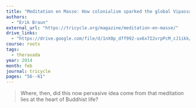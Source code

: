 ```yaml
---
title: "Meditation en Masse: How colonialism sparked the global Vipassana movement"
authors:
  - "Erik Braun"
external_url: "https://tricycle.org/magazine/meditation-en-masse/"
drive_links:
  - "https://drive.google.com/file/d/1nX0p_dff992-ux6x7I2vrpPcM_cJ1ikk/view?usp=drivesdk"
course: roots
tags:
  - theravada
year: 2014
month: feb
journal: tricycle
pages: "56--61"
---
```


> Where, then, did this now pervasive idea come from that meditation lies at the heart of Buddhist life?
